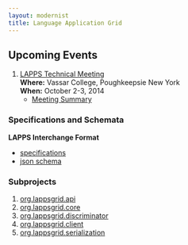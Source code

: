 ```yaml
---
layout: modernist
title: Language Application Grid
---
```


## Upcoming Events

1. <a href="TechMeeting2014-10-02.html">LAPPS Technical Meeting</a><br/>
**Where:** Vassar College, Poughkeepsie New York<br/>
**When:** October 2-3, 2014
	* [Meeting Summary](Summary2014-10-03.html)

### Specifications and Schemata

**LAPPS Interchange Format**

* [specifications](interchange/index.html)
* [json schema](http://vocab.lappsgrid.org/schema/lif-schema.json)

### Subprojects

1. [org.lappsgrid.api](http://lapps.github.io/org.lappsgrid.api)
1. [org.lappsgrid.core](#)
1. [org.lappsgrid.discriminator](http://lapps.github.io/org.lappsgrid.discriminator)
1. [org.lappsgrid.client](*)
1. [org.lappsgrid.serialization](http://lapps.github.io/org.lappsgrid.serialization)

